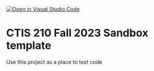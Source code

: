 [![Open in Visual Studio Code](https://classroom.github.com/assets/open-in-vscode-718a45dd9cf7e7f842a935f5ebbe5719a5e09af4491e668f4dbf3b35d5cca122.svg)](https://classroom.github.com/online_ide?assignment_repo_id=11762892&assignment_repo_type=AssignmentRepo)
# CTIS 210 Fall 2023 Sandbox template

Use this project as a place to test code
